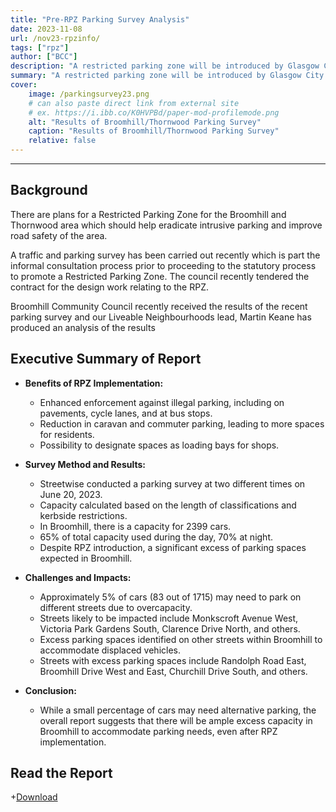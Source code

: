 ```yaml
---
title: "Pre-RPZ Parking Survey Analysis" 
date: 2023-11-08
url: /nov23-rpzinfo/
tags: ["rpz"]
author: ["BCC"]
description: "A restricted parking zone will be introduced by Glasgow City Council in 2024/25 read for our analysis of the latest parking survey" 
summary: "A restricted parking zone will be introduced by Glasgow City Council in 2024/25 read for our analysis of the latest parking survey" 
cover:
    image: /parkingsurvey23.png
    # can also paste direct link from external site
    # ex. https://i.ibb.co/K0HVPBd/paper-mod-profilemode.png
    alt: "Results of Broomhill/Thornwood Parking Survey"
    caption: "Results of Broomhill/Thornwood Parking Survey"
    relative: false 
---
```

---

## Background
There are plans for a Restricted Parking Zone for the Broomhill and Thornwood area which should help eradicate intrusive parking and improve road safety of the area.

A traffic and parking survey has been carried out recently which is part the informal consultation process prior to proceeding to the statutory process to promote a Restricted Parking Zone. The council recently tendered the contract for the design work relating to the RPZ.

Broomhill Community Council recently received the results of the recent parking survey and our Liveable Neighbourhoods lead, Martin Keane has produced an analysis of the results
## Executive Summary of Report
- **Benefits of RPZ Implementation:**
  - Enhanced enforcement against illegal parking, including on pavements, cycle lanes, and at bus stops.
  - Reduction in caravan and commuter parking, leading to more spaces for residents.
  - Possibility to designate spaces as loading bays for shops.

- **Survey Method and Results:**
  - Streetwise conducted a parking survey at two different times on June 20, 2023.
  - Capacity calculated based on the length of classifications and kerbside restrictions.
  - In Broomhill, there is a capacity for 2399 cars.
  - 65% of total capacity used during the day, 70% at night.
  - Despite RPZ introduction, a significant excess of parking spaces expected in Broomhill.

- **Challenges and Impacts:**
  - Approximately 5% of cars (83 out of 1715) may need to park on different streets due to overcapacity.
  - Streets likely to be impacted include Monkscroft Avenue West, Victoria Park Gardens South, Clarence Drive North, and others.
  - Excess parking spaces identified on other streets within Broomhill to accommodate displaced vehicles.
  - Streets with excess parking spaces include Randolph Road East, Broomhill Drive West and East, Churchill Drive South, and others.

- **Conclusion:**
  - While a small percentage of cars may need alternative parking, the overall report suggests that there will be ample excess capacity in Broomhill to accommodate parking needs, even after RPZ implementation.
## Read the Report
+[Download](/RPZ-Oct23-Update.pdf)